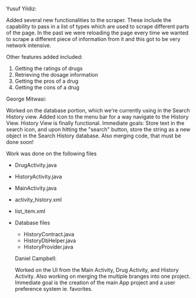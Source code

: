 Yusuf Yildiz:

Added several new functionalities to the scraper.
These include the capability to pass in a list of types
which are used to scrape different parts of the page.
In the past we were reloading the page every time we wanted
to scrape a different piece of information from it and
this got to be very network intensive.

Other features added included:  
1. Getting the ratings of drugs  
2. Retrieving the dosage information  
3. Getting the pros of a drug  
4. Getting the cons of a drug  

George Mitwasi:

Worked on the database portion, which we're currently using in the Search History view. Added icon to the menu bar for a way navigate to the History View. History View is finally functional. Immediate goals: Store text in the search icon, and upon hitting the "search" button, store the string as a new object in the Search History database. Also merging code, that must be done soon!

Work was done on the following files
* DrugActivity.java
* HistoryActivity.java
* MainActivity.java
* activity_history.xml
* list_item.xml
* Database files
  * HistoryContract.java
  * HistoryDbHelper.java
  * HistoryProvider.java
  
  Daniel Campbell:
  
  Worked on the UI from the Main Activity, Drug Activity, and History Activity. Also working on merging the multiple branges into one project. Immediate goal is the creation of the main App project and a user preference system ie. favorites.
